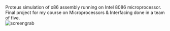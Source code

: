 Proteus simulation of x86 assembly running on Intel 8086 microprocessor. Final project for my course on Microprocessors & Interfacing done in a team of five.  
 ![screengrab](https://github.com/iWrote/mupyproj/blob/main/screenshot.png?raw=true)
